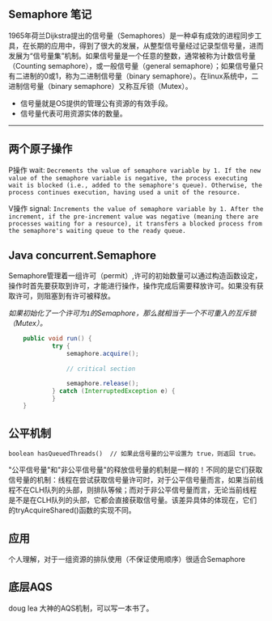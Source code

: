 Semaphore 笔记
---

1965年荷兰Dijkstra提出的信号量（Semaphores）是一种卓有成效的进程同步工具，在长期的应用中，得到了很大的发展，从整型信号量经过记录型信号量，进而发展为“信号量集”机制。如果信号量是一个任意的整数，通常被称为计数信号量（Counting semaphore），或一般信号量（general semaphore）；如果信号量只有二进制的0或1，称为二进制信号量（binary semaphore）。在linux系统中，二进制信号量（binary semaphore）又称互斥锁（Mutex）。

* 信号量就是OS提供的管理公有资源的有效手段。
* 信号量代表可用资源实体的数量。

---
## 两个原子操作

P操作 wait: `Decrements the value of semaphore variable by 1. If the new value of the semaphore variable is negative, the process executing wait is blocked (i.e., added to the semaphore's queue). Otherwise, the process continues execution, having used a unit of the resource.`

V操作 signal: `Increments the value of semaphore variable by 1. After the increment, if the pre-increment value was negative (meaning there are processes waiting for a resource), it transfers a blocked process from the semaphore's waiting queue to the ready queue.`

## Java concurrent.Semaphore

Semaphore管理着一组许可（permit）,许可的初始数量可以通过构造函数设定，操作时首先要获取到许可，才能进行操作，操作完成后需要释放许可。如果没有获取许可，则阻塞到有许可被释放。

*如果初始化了一个许可为`1`的Semaphore，那么就相当于一个不可重入的互斥锁（Mutex）。*

```java
    public void run() {
            try {
                semaphore.acquire();
                
                // critical section

                semaphore.release();
            } catch (InterruptedException e) {
            }
    }
```

## 公平机制

`boolean hasQueuedThreads()  // 如果此信号量的公平设置为 true，则返回 true。`

"公平信号量"和"非公平信号量"的释放信号量的机制是一样的！不同的是它们获取信号量的机制：线程在尝试获取信号量许可时，对于公平信号量而言，如果当前线程不在CLH队列的头部，则排队等候；而对于非公平信号量而言，无论当前线程是不是在CLH队列的头部，它都会直接获取信号量。该差异具体的体现在，它们的tryAcquireShared()函数的实现不同。

## 应用

个人理解，对于一组资源的排队使用（不保证使用顺序）很适合Semaphore


## 底层AQS

doug lea 大神的AQS机制，可以写一本书了。
